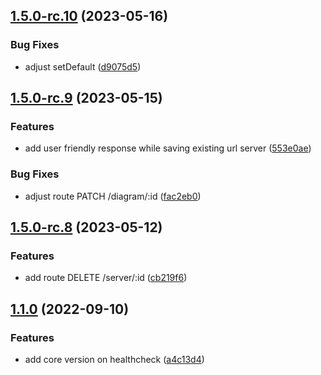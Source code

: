 ## [1.5.0-rc.10](https://github.com/flow-build/diagrams/compare/v1.5.0-rc.9...v1.5.0-rc.10) (2023-05-16)


### Bug Fixes

* adjust setDefault ([d9075d5](https://github.com/flow-build/diagrams/commit/d9075d56c408e5d5946957037d100a3631f159f8))

## [1.5.0-rc.9](https://github.com/flow-build/diagrams/compare/v1.5.0-rc.8...v1.5.0-rc.9) (2023-05-15)


### Features

* add user friendly response while saving existing url server ([553e0ae](https://github.com/flow-build/diagrams/commit/553e0ae04b430f619582c6b6922b9a00b3767073))


### Bug Fixes

* adjust route PATCH /diagram/:id ([fac2eb0](https://github.com/flow-build/diagrams/commit/fac2eb06dd828d1478cabef0550416200230fcce))

## [1.5.0-rc.8](https://github.com/flow-build/diagrams/compare/v1.5.0-rc.7...v1.5.0-rc.8) (2023-05-12)


### Features

* add route DELETE /server/:id ([cb219f6](https://github.com/flow-build/diagrams/commit/cb219f674158149c2505b58c4c340e3a5d4ccafb))

## [1.1.0](https://github.com/flow-build/diagrams/compare/v1.0.2...v1.1.0) (2022-09-10)


### Features

* add core version on healthcheck ([a4c13d4](https://github.com/flow-build/diagrams/commit/a4c13d410b6cd8b2a14bfffd41b79372e3c0a0bd))
